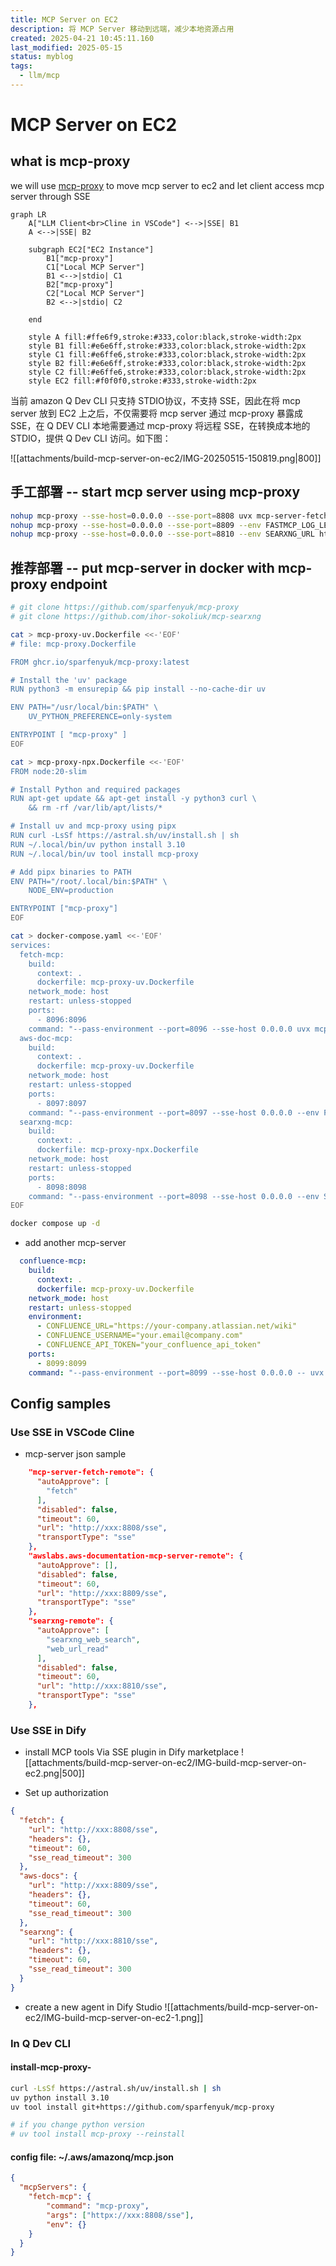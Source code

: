 ```yaml
---
title: MCP Server on EC2
description: 将 MCP Server 移动到远端，减少本地资源占用
created: 2025-04-21 10:45:11.160
last_modified: 2025-05-15
status: myblog
tags:
  - llm/mcp
---
```


# MCP Server on EC2

## what is mcp-proxy

we will use [mcp-proxy](https://github.com/sparfenyuk/mcp-proxy) to move mcp server to ec2 and let client access mcp server through SSE

```mermaid
graph LR
    A["LLM Client<br>Cline in VSCode"] <-->|SSE| B1
    A <-->|SSE| B2

    subgraph EC2["EC2 Instance"]
        B1["mcp-proxy"]
        C1["Local MCP Server"]
        B1 <-->|stdio| C1
        B2["mcp-proxy"]
        C2["Local MCP Server"]
        B2 <-->|stdio| C2

    end

    style A fill:#ffe6f9,stroke:#333,color:black,stroke-width:2px
    style B1 fill:#e6e6ff,stroke:#333,color:black,stroke-width:2px
    style C1 fill:#e6ffe6,stroke:#333,color:black,stroke-width:2px
    style B2 fill:#e6e6ff,stroke:#333,color:black,stroke-width:2px
    style C2 fill:#e6ffe6,stroke:#333,color:black,stroke-width:2px
    style EC2 fill:#f0f0f0,stroke:#333,stroke-width:2px

```

当前 amazon Q Dev CLI 只支持 STDIO协议，不支持 SSE，因此在将 mcp server 放到 EC2 上之后，不仅需要将 mcp server 通过 mcp-proxy 暴露成 SSE，在 Q DEV CLI 本地需要通过 mcp-proxy 将远程 SSE，在转换成本地的 STDIO，提供 Q Dev CLI 访问。如下图：

![[attachments/build-mcp-server-on-ec2/IMG-20250515-150819.png|800]]

## 手工部署 -- start mcp server using mcp-proxy 

```sh
nohup mcp-proxy --sse-host=0.0.0.0 --sse-port=8808 uvx mcp-server-fetch 2>&1 1>/tmp/mcp-proxy-8808.log &
nohup mcp-proxy --sse-host=0.0.0.0 --sse-port=8809 --env FASTMCP_LOG_LEVEL ERROR uvx awslabs.aws-documentation-mcp-server@latest 2>&1 1>/tmp/mcp-proxy-8809.log &
nohup mcp-proxy --sse-host=0.0.0.0 --sse-port=8810 --env SEARXNG_URL https://searx.xxx -- docker run -i --rm -e SEARXNG_URL mcp-searxng:latest 2>&1 1>/tmp/mcp-proxy-8810.log &

```

## 推荐部署 -- put mcp-server in docker with mcp-proxy endpoint

```sh
# git clone https://github.com/sparfenyuk/mcp-proxy
# git clone https://github.com/ihor-sokoliuk/mcp-searxng

cat > mcp-proxy-uv.Dockerfile <<-'EOF'
# file: mcp-proxy.Dockerfile

FROM ghcr.io/sparfenyuk/mcp-proxy:latest

# Install the 'uv' package
RUN python3 -m ensurepip && pip install --no-cache-dir uv

ENV PATH="/usr/local/bin:$PATH" \
    UV_PYTHON_PREFERENCE=only-system

ENTRYPOINT [ "mcp-proxy" ]
EOF

cat > mcp-proxy-npx.Dockerfile <<-'EOF'
FROM node:20-slim

# Install Python and required packages
RUN apt-get update && apt-get install -y python3 curl \
    && rm -rf /var/lib/apt/lists/*

# Install uv and mcp-proxy using pipx
RUN curl -LsSf https://astral.sh/uv/install.sh | sh
RUN ~/.local/bin/uv python install 3.10
RUN ~/.local/bin/uv tool install mcp-proxy

# Add pipx binaries to PATH
ENV PATH="/root/.local/bin:$PATH" \
    NODE_ENV=production

ENTRYPOINT ["mcp-proxy"]
EOF

cat > docker-compose.yaml <<-'EOF'
services:
  fetch-mcp:
    build:
      context: .
      dockerfile: mcp-proxy-uv.Dockerfile
    network_mode: host
    restart: unless-stopped
    ports:
      - 8096:8096
    command: "--pass-environment --port=8096 --sse-host 0.0.0.0 uvx mcp-server-fetch"
  aws-doc-mcp:
    build:
      context: .
      dockerfile: mcp-proxy-uv.Dockerfile
    network_mode: host
    restart: unless-stopped
    ports:
      - 8097:8097
    command: "--pass-environment --port=8097 --sse-host 0.0.0.0 --env FASTMCP_LOG_LEVEL ERROR uvx awslabs.aws-documentation-mcp-server@latest"    
  searxng-mcp:
    build:
      context: .
      dockerfile: mcp-proxy-npx.Dockerfile
    network_mode: host
    restart: unless-stopped
    ports:
      - 8098:8098
    command: "--pass-environment --port=8098 --sse-host 0.0.0.0 --env SEARXNG_URL https://searx -- npx -y mcp-searxng"
EOF

docker compose up -d

```

- add another mcp-server
```yaml
  confluence-mcp:
    build:
      context: .
      dockerfile: mcp-proxy-uv.Dockerfile
    network_mode: host
    restart: unless-stopped
    environment:
      - CONFLUENCE_URL="https://your-company.atlassian.net/wiki"
      - CONFLUENCE_USERNAME="your.email@company.com"
      - CONFLUENCE_API_TOKEN="your_confluence_api_token"
    ports:
      - 8099:8099
    command: "--pass-environment --port=8099 --sse-host 0.0.0.0 -- uvx mcp-atlassian"
```

## Config samples
### Use SSE in VSCode Cline

- mcp-server json sample
```json
    "mcp-server-fetch-remote": {
      "autoApprove": [
        "fetch"
      ],
      "disabled": false,
      "timeout": 60,
      "url": "http://xxx:8808/sse",
      "transportType": "sse"
    },
    "awslabs.aws-documentation-mcp-server-remote": {
      "autoApprove": [],
      "disabled": false,
      "timeout": 60,
      "url": "http://xxx:8809/sse",
      "transportType": "sse"
    },
    "searxng-remote": {
      "autoApprove": [
        "searxng_web_search",
        "web_url_read"        
      ],
      "disabled": false,
      "timeout": 60,
      "url": "http://xxx:8810/sse",
      "transportType": "sse"
    },

```

### Use SSE in Dify

- install MCP tools Via SSE plugin in Dify marketplace
![[attachments/build-mcp-server-on-ec2/IMG-build-mcp-server-on-ec2.png|500]]

- Set up authorization
```json
{
  "fetch": {
    "url": "http://xxx:8808/sse",
    "headers": {},
    "timeout": 60,
    "sse_read_timeout": 300
  },
  "aws-docs": {
    "url": "http://xxx:8809/sse",
    "headers": {},
    "timeout": 60,
    "sse_read_timeout": 300
  },
  "searxng": {
    "url": "http://xxx:8810/sse",
    "headers": {},
    "timeout": 60,
    "sse_read_timeout": 300
  }
}
```

- create a new agent in Dify Studio
![[attachments/build-mcp-server-on-ec2/IMG-build-mcp-server-on-ec2-1.png]]


### In Q Dev CLI
#### install-mcp-proxy-

```sh
curl -LsSf https://astral.sh/uv/install.sh | sh
uv python install 3.10
uv tool install git+https://github.com/sparfenyuk/mcp-proxy

# if you change python version
# uv tool install mcp-proxy --reinstall

```

#### config file: ~/.aws/amazonq/mcp.json

```json
{
  "mcpServers": {
    "fetch-mcp": {
        "command": "mcp-proxy",
        "args": ["httpx://xxx:8808/sse"],
        "env": {}
    }
  }
}
```

